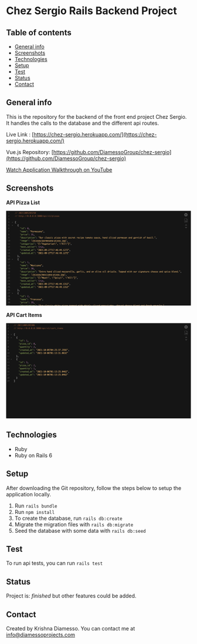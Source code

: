 # Chez Sergio Rails Backend Project

## Table of contents

- [General info](#general-info)
- [Screenshots](#screenshots)
- [Technologies](#technologies)
- [Setup](#setup)
- [Test](#test)
- [Status](#status)
- [Contact](#contact)

## General info

This is the repository for the backend of the front end project Chez Sergio.
It handles the calls to the database and the different api routes.

Live Link : [https://chez-sergio.herokuapp.com/](https://chez-sergio.herokuapp.com/)

Vue.js Repository: [https://github.com/DiamessoGroup/chez-sergio](https://github.com/DiamessoGroup/chez-sergio)

[Watch Application Walkthrough on YouTube](https://youtu.be/IvhBR-m4Nrk)

## Screenshots

**API Pizza List**

![API Pizza List](./public/project-images/api-pizza.png)

**API Cart Items**

![API Cart Items](./public/project-images/api-cart-items.png)

## Technologies

-   Ruby
-   Ruby on Rails 6

## Setup

After downloading the Git repository, follow the steps below to setup the application locally.

1. Run `rails bundle`
2. Run `npm install`
3. To create the database, run `rails db:create`
4. Migrate the migration files with `rails db:migrate`
5. Seed the database with some data with `rails db:seed`

## Test

To run api tests, you can run `rails test`

## Status

Project is: _finished_ but other features could be added.

## Contact

Created by Krishna Diamesso. You can contact me at info@diamessoprojects.com
